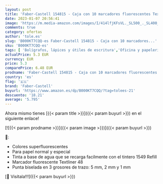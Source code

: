 ```yaml
---
layout: post
title: 'Faber-Castell 154815 - Caja con 10 marcadores fluorescentes Textliner 48  color naranja'
date: 2023-01-07 20:56:41
image: 'https://m.media-amazon.com/images/I/414lfjKFsVL._SL500_._SL400_.jpg'
comments: true
category: ofertas
author: 'tole.es'
slug: 'B000KT7CQQ-es Faber-Castell 154815 - Caja con 10 marcadores...'
sku: 'B000KT7CQQ-es'
tags: [ 'Bolígrafos, lápices y útiles de escritura','Oficina y papelería','Rotuladores y subrayadores','Subrayadores','faber-castell','🇪🇸', ]
actualPrice: 5.3 EUR
currency: EUR
price: 5.3
comparePrice: 6.48 EUR
prodname: 'Faber-Castell 154815 - Caja con 10 marcadores fluorescentes Textliner 48  color naranja'
country: 'es'
flag: '🇪🇸'
brand: 'Faber-Castell'
buyurl: 'https://www.amazon.es/dp/B000KT7CQQ/?tag=tolees-21'
descuento: '18.21'
average: '5.795'
---
```


Ahora mismo tienes [{{< param title >}}]({{< param buyurl >}}) en el siguiente enlace!

[![{{< param prodname >}}]({{< param image >}})]({{< param buyurl >}})

🔎:

- Colores superfluorescentes
- Para papel normal y especial
- Tinta a base de agua que se recarga facilmente con el tintero 1549 Refill
- Marcador fluorescente Textliner 48
- Punta biselada en 3 grosores de trazo: 5 mm, 2 mm y 1 mm

[🛒 Visítala!!!]({{< param buyurl >}})
